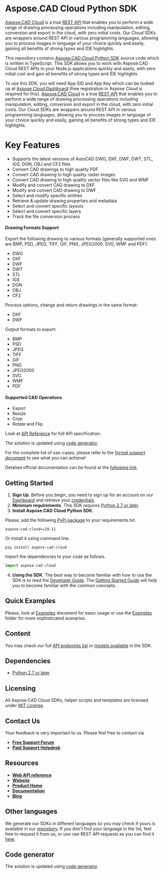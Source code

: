 # Aspose.CAD Cloud Python SDK
[Aspose.CAD Cloud](https://products.aspose.cloud/cad) is a true [REST API](https://apireference.aspose.cloud/cad/) that enables you to perform a wide range of drawing processing operations including manipulation, editing, conversion and export in the cloud, with zero initial costs. Our Cloud SDKs are wrappers around REST API in various programming languages, allowing you to process images in language of your choice quickly and easily, gaining all benefits of strong types and IDE highlights. 

This repository contains [Aspose.CAD Cloud Python SDK](https://products.aspose.cloud/cad/python) source code which is written in TypeScript. This SDK allows you to work with Aspose.CAD Cloud REST APIs in your Node.js applications quickly and easily, with zero initial cost and gain all benefits of strong types and IDE highlights.

To use this SDK, you will need App SID and App Key which can be looked up at [Aspose Cloud Dashboard](https://dashboard.aspose.cloud/#/apps) (free registration in Aspose Cloud is required for this).
[Aspose.CAD Cloud](https://products.aspose.cloud/cad) is a true [REST API](https://apireference.aspose.cloud/cad/) that enables you to perform a wide range of drawing processing operations including manipulation, editing, conversion and export in the cloud, with zero initial costs. Our Cloud SDKs are wrappers around REST API in various programming languages, allowing you to process images in language of your choice quickly and easily, gaining all benefits of strong types and IDE highlights. 

# Key Features
* Supports the latest versions of AutoCAD DWG, DXF, DWF, DWT, STL, IGS, DGN, OBJ and CF2 files
* Convert CAD drawings to high quality PDF
* Convert CAD drawing to high quality raster images
* Convert CAD drawing to high quality vector files like SVG and WMF
* Modify and convert CAD drawing to DXF
* Modify and convert CAD drawing to DWF
* Select and modify specific entities
* Retrieve & update drawing properties and metadata
* Select and convert specific layouts
* Select and convert specific layers
* Track the file conversion process

#### Drawing Formats Support
Export the following drawing to various formats (generally supported ones are BMP, PSD, JPEG, TIFF, GIF, PNG, JPEG2000, SVG, WMF and PDF):
* DWG
* DXF
* DWF
* DWT
* STL
* IGS
* DGN
* OBJ
* CF2

Process options, change and return drawings in the same format:
* DXF
* DWF

Output formats to export:
* BMP
* PSD
* JPEG
* TIFF
* GIF
* PNG
* JPEG2000
* SVG
* WMF
* PDF

#### Supported CAD Operations
* Export 
* Resize
* Crop
* Rotate and Flip

Look at [API Reference](https://apireference.aspose.cloud/cad/) for full API specification.

The solution is updated using [code generator](https://github.com/aspose-cad-cloud/aspose-cad-cloud-codegen).

For the complete list of use-cases, please refer to the [format support document](https://docs.aspose.cloud/display/cadcloud/Supported+File+Formats) to see what you can achieve!

Detalied official documentation can be found at the [following link](https://docs.aspose.cloud/display/cadcloud).

## Getting Started
1. **Sign Up**. Before you begin, you need to sign up for an account on our [Dashboard](https://dashboard.aspose.cloud/) and retrieve your [credentials](https://dashboard.aspose.cloud/#/apps).
2. **Minimum requirements**. This SDK requires [Python 2.7 or later](https://www.python.org/downloads/).
3. **Install Aspose.CAD Cloud Python SDK**.

Please, add the following [PyPi package](https://pypi.org/project/aspose-cad-cloud/) to your requirements.txt.
```
aspose-cad-cloud>=19.11
```
Or install it using command line.
```
pip install aspose-cad-cloud
```
Import the dependencies to your code as follows.
```python
import aspose-cad-cloud
```
4. **Using the SDK**. The best way to become familiar with how to use the SDK is to read the [Developer Guide](https://docs.aspose.cloud/display/cadcloud/Developer+Guide). The [Getting Started Guide](https://docs.aspose.cloud/display/cadcloud/Getting+Started) will help you to become familiar with the common concepts.

## Quick Examples
Please, look at [Examples](EXAMPLES.md) document for basic usage or use the [Examples](Examples) folder for more sophisticated scenarios.

## Content
You may check our full [API endpoints list](docs/API_README.md#documentation-for-api-endpoints) or [models available](docs/API_README.md#documentation-for-models) in the SDK.

## Dependencies
* [Python 2.7 or later](https://www.python.org/downloads/)

## Licensing
All Aspose.CAD Cloud SDKs, helper scripts and templates are licensed under [MIT License](LICENSE).

## Contact Us
Your feedback is very important to us. Please feel free to contact via
+ [**Free Support Forum**](https://forum.aspose.cloud/c/cad)
+ [**Paid Support Helpdesk**](https://helpdesk.aspose.cloud/)

## Resources
+ [**Web API reference**](https://apireference.aspose.cloud/cad/)
+ [**Website**](https://www.aspose.cloud)
+ [**Product Home**](https://products.aspose.cloud/cad)
+ [**Documentation**](https://docs.aspose.cloud/display/cadcloud/Home)
+ [**Blog**](https://blog.aspose.cloud/category/aspose-products/aspose.cad-cloud/)

## Other languages
We generate our SDKs in different languages so you may check if yours is available in our [repository](https://github.com/aspose-cad-cloud). If you don't find your language in the list, feel free to request it from us, or use raw REST API requests as you can find it [here](https://products.aspose.cloud/cad/curl).

## Code generator
The solution is updated using [code generator](https://github.com/aspose-cad-cloud/aspose-cad-cloud-codegen).